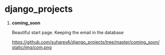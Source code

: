 # django_projects

1. **coming_soon**

    Beautiful start page. Keeping the email in the database

    https://github.com/suharevA/django_projects/tree/master/coming_soon/static/img/com.png
